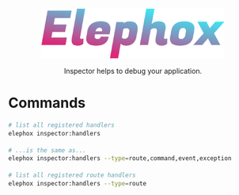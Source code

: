 <p align=center>
  <img src="https://raw.githubusercontent.com/elephox-dev/.github/main/profile/logo.svg" alt="Elephox Logo" height=100>
</p>

<p align=center>
  Inspector helps to debug your application.
</p>

# Commands

```bash
# list all registered handlers
elephox inspector:handlers

# ...is the same as...
elephox inspector:handlers --type=route,command,event,exception

# list all registered route handlers
elephox inspector:handlers --type=route
```
